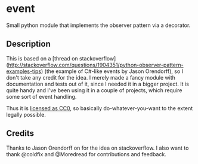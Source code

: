 # event

Small python module that implements the observer pattern via a decorator.


## Description

This is based on a [thread on stackoverflow]
(http://stackoverflow.com/questions/1904351/python-observer-pattern-examples-tips)
(the example of C#-like events by Jason
Orendorff), so I don't take any credit for the
idea. I merely made a fancy module with documentation and tests out of it,
since I needed it in a bigger project. It is quite handy and I've been using
it in a couple of projects, which require some sort of event handling.

Thus it is [licensed as CC0](http://creativecommons.org/publicdomain/zero/1.0/),
so basically do-whatever-you-want to the extent legally possible.


## Credits

Thanks to Jason Orendorff on for the idea on stackoverflow. I also want to
thank @coldfix and @Moredread for contributions and feedback.

